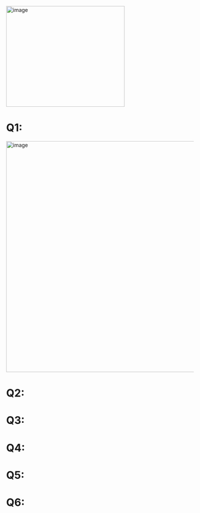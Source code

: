 
<img width="318" height="270" alt="image" src="https://github.com/user-attachments/assets/85c60d84-3139-4d80-b891-2b8a9e62e37d" /> <br>
# Q1:
<img width="594" height="619" alt="image" src="https://github.com/user-attachments/assets/f711f29b-a785-416e-aa72-b89a5abb10cc" /> <br>
# Q2:
# Q3:
# Q4:
# Q5:
# Q6:



